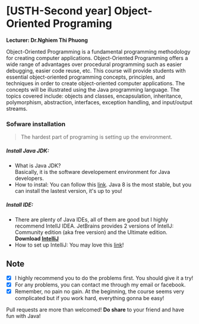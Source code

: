 # [USTH-Second year] Object-Oriented Programing
**Lecturer: Dr.Nghiem Thi Phuong**  

Object-Oriented Programming is a fundamental programming methodology for creating computer applications. Object-Oriented Programming offers a wide range of advantages over procedural programming such as easier debugging, easier code reuse, etc. This course  will provide students with essential object-oriented programming concepts, principles, and techniques in order to create object-oriented computer applications. The concepts will be illustrated using the Java programming language. The topics covered include: objects and classes, encapsulation, inheritance, polymorphism, abstraction, interfaces, exception handling, and input/output streams.

### Sofware installation
> The hardest part of programing is setting up the environment.
##### Install Java JDK:
* What is Java JDK?  
Basically, it is the software developement environment for Java developers.
* How  to instal: You can follow this [link](https://www3.ntu.edu.sg/home/ehchua/programming/howto/JDK_Howto.html). Java 8 is the most stable, but you can install the lastest version, it's up to you!
##### Install IDE: 
* There are plenty of Java IDEs, all of them are good but I highly recommend IntellJ IDEA. JetBrains provides 2 versions of IntellJ: Community edition (aka free version) and the Ultimate edition.
**Download [IntelliJ](https://www.jetbrains.com/idea/)**
* How to set up IntelliJ: You may love this [link](https://www.jetbrains.com/help/idea/creating-and-running-your-first-java-application.html)!

## Note
- [X] I highly recommend you to do the problems first. You should give it a try!
- [X] For any problems, you can contact me through my email or facebook.
- [X] Remember, no pain no gain. At the beginning, the course seems very complicated but if you work hard, everything gonna be easy!

Pull requests are more than welcomed! **Do share** to your friend and have fun with Java!
